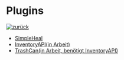 # [](#header-1)Plugins
[![zurück](https://lanehd.github.io/arrow-back-icon.png)](../ "Klicke hier, um zurückzugehen")
*   [SimpleHeal](SimpleHeal)
*   [InventoryAPI(in Arbeit)](InventoryAPI)
*   [TrashCan(in Arbeit, benötigt InventoryAPI)](TrashCan)
